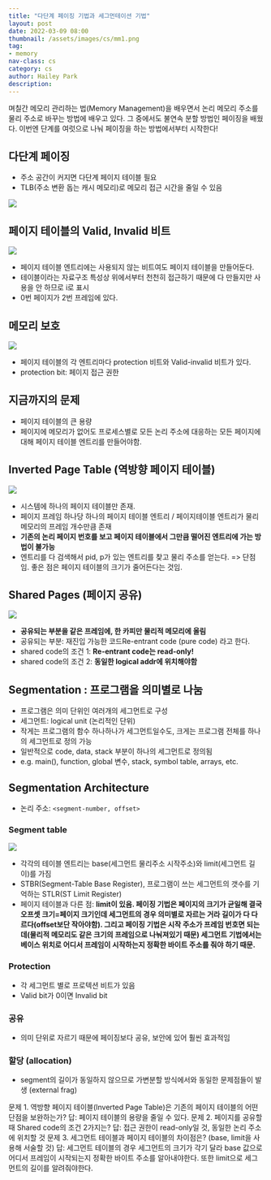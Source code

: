 ```yaml
---
title: "다단계 페이징 기법과 세그먼테이션 기법"
layout: post
date: 2022-03-09 08:00
thumbnail: /assets/images/cs/mm1.png
tag:
- memory
nav-class: cs
category: cs
author: Hailey Park
description: 
---
```


며칠간 메모리 관리하는 법(Memory Management)을 배우면서 논리 메모리 주소를 물리 주소로 바꾸는 방법에 배우고 있다. 그 중에서도 불연속 분할 방법인 페이징을 배웠다. 이번엔 단계를 여럿으로 나눠 페이징을 하는 방법에서부터 시작한다!

## 다단계 페이징

- 주소 공간이 커지면 다단계 페이지 테이블 필요
- TLB(주소 변환 돕는 캐시 메모리)로 메모리 접근 시간을 줄일 수 있음

![]({{site.baseurl}}/assets/images/cs/mm1.png)

## 페이지 테이블의 Valid, Invalid 비트

![]({{site.baseurl}}/assets/images/cs/mm2.png)

- 페이지 테이블 엔트리에는 사용되지 않는 비트여도 페이지 테이블을 만들어둔다.
- 테이블이라는 자료구조 특성상 위에서부터 천천히 접근하기 때문에 다 만들지만 사용을 안 하므로 i로 표시
- 0번 페이지가 2번 프레임에 있다.

## 메모리 보호

![]({{site.baseurl}}/assets/images/cs/mm3.png)

- 페이지 테이블의 각 엔트리마다 protection 비트와 Valid-invalid 비트가 있다.
- protection bit: 페이지 접근 권한 

## 지금까지의 문제

- 페이지 테이블의 큰 용량
- 페이지에 메모리가 없어도 프로세스별로 모든 논리 주소에 대응하는 모든 페이지에 대해 페이지 테이블 엔트리를 만들어야함.

## Inverted Page Table (역방향 페이지 테이블)

![]({{site.baseurl}}/assets/images/cs/mm4.png)

- 시스템에 하나의 페이지 테이블만 존재.
- 페이지 프레임 하나당 하나의 페이지 테이블 엔트리 / 페이지테이블 엔트리가 물리메모리의 프레임 개수만큼 존재
- **기존의 논리 페이지 번호를 보고 페이지 테이블에서 그만큼 떨어진 엔트리에 가는 방법이 불가능**
- 엔트리를 다 검색해서 pid, p가 있는 엔트리를 찾고 물리 주소를 얻는다. => 단점임. 좋은 점은 페이지 테이블의 크기가 줄어든다는 것임.

## Shared Pages (페이지 공유)

![]({{site.baseurl}}/assets/images/cs/mm5.png)

- **공유되는 부분을 같은 프레임에, 한 카피만 물리적 메모리에 올림**
- 공유되는 부분: 재진입 가능한 코드Re-entrant code (pure code) 라고 한다. 
- shared code의 조건 1: **Re-entrant code는 read-only!**
- shared code의 조건 2: **동일한 logical addr에 위치해야함**

## Segmentation : 프로그램을 의미별로 나눔

- 프로그램은 의미 단위인 여러개의 세그먼트로 구성 
- 세그먼트: logical unit (논리적인 단위)
- 작게는 프로그램의 함수 하나하나가 세그먼트일수도, 크게는 프로그램 전체를 하나의 세그먼트로 정의 가능
- 일반적으로 code, data, stack 부분이 하나의 세그먼트로 정의됨
- e.g. main(), function, global 변수, stack, symbol table, arrays, etc.

## Segmentation Architecture

- 논리 주소: ```<segment-number, offset>```

### Segment table

![]({{site.baseurl}}/assets/images/cs/mm6.png)

- 각각의 테이블 엔트리는 base(세그먼트 물리주소 시작주소)와 limit(세그먼트 길이)를 가짐
- STBR(Segment-Table Base Register), 프로그램이 쓰는 세그먼트의 갯수를 기억하는 STLR(ST Limit Register)
- 페이지 테이블과 다른 점: **limit이 있음. 페이징 기법은 페이지의 크기가 균일해 결국 오프셋 크기=페이지 크기인데 세그먼트의 경우 의미별로 자르는 거라 길이가 다 다르다(offset보단 작아야함). 그리고 페이징 기법은 시작 주소가 프레임 번호면 되는데(물리적 메모리도 같은 크기의 프레임으로 나눠져있기 때문) 세그먼트 기법에서는 베이스 위치로 어디서 프레임이 시작하는지 정확한 바이트 주소를 줘야 하기 때문.**

### Protection

- 각 세그먼트 별로 프로텍션 비트가 있음
- Valid bit가 0이면 Invalid bit

### 공유

- 의미 단위로 자르기 때문에 페이징보다 공유, 보안에 있어 훨씬 효과적임

### 할당 (allocation)

- segment의 길이가 동일하지 않으므로 가변분할 방식에서와 동일한 문제점들이 발생 (external frag)


문제 1. 역방향 페이지 테이블(Inverted Page Table)은 기존의 페이지 테이블의 어떤 단점을 보완하는가?
답: 페이지 테이블의 용량을 줄일 수 있다.
문제 2. 페이지를 공유할 때 Shared code의 조건 2가지는?
답: 접근 권한이 read-only일 것, 동일한 논리 주소에 위치할 것
문제 3. 세그먼트 테이블과 페이지 테이블의 차이점은? (base, limit을 사용해 서술할 것)
답: 세그먼트 테이블의 경우 세그먼트의 크기가 각기 달라 base 값으로 어디서 프레임이 시작되는지 정확한 바이트 주소를 알아내야한다. 또한 limit으로 세그먼트의 길이를 알려줘야한다.